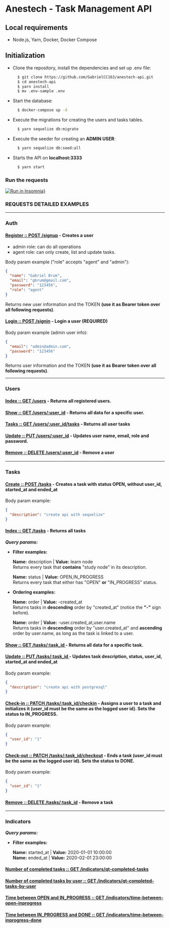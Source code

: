 # Anestech - Task Management API

## Local requirements

- Node.js, Yarn, Docker, Docker Compose

## Initialization

- Clone the repository, install the dependencies and set up .env file:

  ```bash
    $ git clone https://github.com/GabrielCC163/anestech-api.git
    $ cd anestech-api
    $ yarn install
    $ mv .env-sample .env
  ```

- Start the database:

  ```bash
    $ docker-compose up -d
  ```

- Execute the migrations for creating the users and tasks tables.
  ```bash
    $ yarn sequelize db:migrate
  ```
- Execute the seeder for creating an **ADMIN USER**:

  ```bash
    $ yarn sequelize db:seed:all
  ```

- Starts the API on **localhost:3333**
  ```bash
    $ yarn start
  ```

### Run the requests

[![Run in Insomnia}](https://insomnia.rest/images/run.svg)](https://insomnia.rest/run/?label=anestech-api&uri=https%3A%2F%2Fgist.githubusercontent.com%2FGabrielCC163%2F3be9b58a494a2dcee71c1e44df40e75c%2Fraw%2Fbc1842915525d9317a869ead8aae8beb5c5abe54%2Fanestech-api-requests.json)

### **REQUESTS DETAILED EXAMPLES**

<hr>

### Auth

#### **<u>Register :: POST /signup</u>** - Creates a user

- admin role: can do all operations
- agent role: can only create, list and update tasks.

Body param example ("role" accepts "agent" and "admin"):

```json
{
  "name": "Gabriel Brum",
  "email": "gbrum@gmail.com",
  "password": "123456",
  "role": "agent"
}
```

Returns new user information and the TOKEN **(use it as Bearer token over all following requests)**.

#### **<u>Login :: POST /signin</u>** - Login a user **(REQUIRED)**

Body param example (admin user info):

```json
{
  "email": "admin@admin.com",
  "password": "123456"
}
```

Returns user information and the TOKEN **(use it as Bearer token over all following requests)**.

<hr>

### Users

#### **<u>Index :: GET /users</u>** - Returns all registered users.

#### **<u>Show :: GET /users/:user_id</u>** - Returns all data for a specific user.

#### **<u>Tasks :: GET /users/:user_id/tasks</u>** - Returns all user tasks

#### **<u>Update :: PUT /users/:user_id</u>** - Updates user name, email, role and password.

#### **<u>Remove :: DELETE /users/:user_id</u>** - Remove a user

<hr>

### Tasks

#### **<u>Create :: POST /tasks</u>** - Creates a task with status OPEN, without user_id, started_at and ended_at

Body param example:

```JSON
{
  "description": "create api with sequelize"
}
```

#### **<u>Index :: GET /tasks</u>** - Returns all tasks

**<i>Query params:</i>**

- **Filter examples:**

  **Name:** description | **Value:** learn node \
   Returns every task that **contains** "study node" in its description.

  **Name:** status | **Value:** OPEN,IN_PROGRESS \
  Returns every task that either has "OPEN" **or** "IN_PROGRESS" status.

- **Ordering examples:**

  **Name:** order | **Value:** -created_at \
   Returns tasks in **descending** order by "created_at" (notice the **"-"** sign before).

  **Name:** order | **Value:** -user.created_at,user.name \
  Returns tasks in **descending** order by "user.created_at" and **ascending** order by user.name, as long as the task is linked to a user.

#### **<u>Show :: GET /tasks/:task_id </u>** - Returns all data for a specific task.

#### **<u>Update :: PUT /tasks/:task_id </u>** - Updates task description, status, user_id, started_at and ended_at

Body param example:

```JSON
{
  "description": "create api with postgresql"
}
```

#### **<u>Check-in :: PATCH /tasks/:task_id/checkin</u>** - Assigns a user to a task and initializes it (user_id must be the same as the logged user id). Sets the status to IN_PROGRESS.

Body param example:

```JSON
{
  "user_id": "1"
}
```

#### **<u>Check-out :: PATCH /tasks/:task_id/checkout</u>** - Ends a task (user_id must be the same as the logged user id). Sets the status to DONE.

Body param example:

```JSON
{
  "user_id": "1"
}
```

#### **<u>Remove :: DELETE /tasks/:task_id</u>** - Remove a task

<hr>

### Indicators

**<i>Query params:</i>**

- **Filter examples:**

  **Name:** started_at | **Value:** 2020-01-01 10:00:00 \
  **Name:** ended_at | **Value:** 2020-02-01 23:00:00

#### **<u>Number of completed tasks :: GET /indicators/qt-completed-tasks</u>**

#### **<u>Number of completed tasks by user :: GET /indicators/qt-completed-tasks-by-user</u>**

#### **<u>Time between OPEN and IN_PROGRESS :: GET /indicators/time-between-open-inprogress</u>**

#### **<u>Time between IN_PROGRESS and DONE :: GET /indicators/time-between-inprogress-done</u>**
